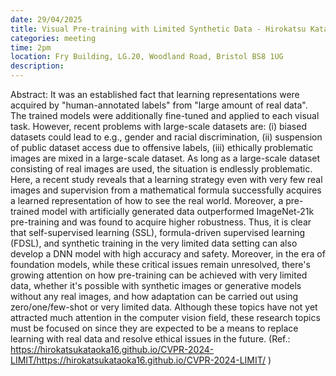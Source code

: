 ```yaml
---
date: 29/04/2025
title: Visual Pre-training with Limited Synthetic Data - Hirokatsu Kataoka, Chief Senior Researcher at National Institute of Advanced Industrial Science and Technology (AIST) and Academic Visitor at University of Oxford
categories: meeting
time: 2pm
location: Fry Building, LG.20, Woodland Road, Bristol BS8 1UG
description:
---
```

Abstract: It was an established fact that learning representations were acquired by "human-annotated labels" from "large amount of real data". The trained models were additionally fine-tuned and applied to each visual task. However, recent problems with large-scale datasets are: (i) biased datasets could lead to e.g., gender and racial discrimination, (ii) suspension of public dataset access due to offensive labels, (iii) ethically problematic images are mixed in a large-scale dataset. As long as a large-scale dataset consisting of real images are used, the situation is endlessly problematic. Here, a recent study reveals that a learning strategy even with very few real images and supervision from a mathematical formula successfully acquires a learned representation of how to see the real world. Moreover, a pre-trained model with artificially generated data outperformed ImageNet-21k pre-training and was found to acquire higher robustness. Thus, it is clear that self-supervised learning (SSL), formula-driven supervised learning (FDSL), and synthetic training in the very limited data setting can also develop a DNN model with high accuracy and safety. Moreover, in the era of foundation models, while these critical issues remain unresolved, there's growing attention on how pre-training can be achieved with very limited data, whether it's possible with synthetic images or generative models without any real images, and how adaptation can be carried out using zero/one/few-shot or very limited data. Although these topics have not yet attracted much attention in the computer vision field, these research topics must be focused on since they are expected to be a means to replace learning with real data and resolve ethical issues in the future. (Ref.: https://hirokatsukataoka16.github.io/CVPR-2024-LIMIT/<https://hirokatsukataoka16.github.io/CVPR-2024-LIMIT/> )